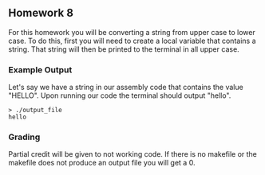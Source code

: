 ## Homework 8

For this homework you will be converting a string from upper case to lower case.
To do this, first you will need to create a local variable that contains a string.
That string will then be printed to the terminal in all upper case.

### Example Output

Let's say we have a string in our assembly code that contains the value "HELLO".
Upon running our code the terminal should output "hello".

```
> ./output_file
hello
```

### Grading

Partial credit will be given to not working code.
If there is no makefile or the makefile does not produce an output file you will get a 0.
